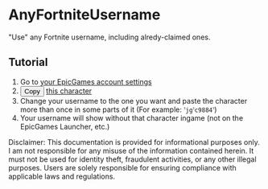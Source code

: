 # AnyFortniteUsername
"Use" any Fortnite username, including alredy-claimed ones.

## Tutorial
1. Go to [your EpicGames account settings](https://epicgames.com/account)
2. <button onclick="const character = 'ﱞ';try {navigator.clipboard.writeText(character).then(() => alert('Copied!'));} catch (e) {alert('Clipboard API is not supported or is blocked by the browser.');}">Copy</button> [this character](https://pastebin.com/raw/DehYde2m)
3. Change your username to the one you want and paste the character more than once in some parts of it (For example: `ﱞjgﱞc98ﱞ84`)
4. Your username will show without that character ingame (not on the EpicGames Launcher, etc.)

Disclaimer: This documentation is provided for informational purposes only. I am not responsible for any misuse of the information contained herein. It must not be used for identity theft, fraudulent activities, or any other illegal purposes. Users are solely responsible for ensuring compliance with applicable laws and regulations.
